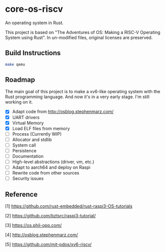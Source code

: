 # core-os-riscv

An operating system in Rust.

This project is based on "The Adventures of OS: Making a RISC-V Operating System using Rust". In un-modified files, original licenses are preserved.

## Build Instructions

```bash
make qemu
```

## Roadmap

The main goal of this project is to make a xv6-like operating system with the Rust programming language. And now it's in a very early stage. I'm still working on it.

- [x] Adapt code from http://osblog.stephenmarz.com/
- [x] UART drivers
- [x] Virtual Memory
- [x] Load ELF files from memory
- [ ] Process (Currently WIP)
- [ ] Allocator and stdlib
- [ ] System call
- [ ] Persistence
- [ ] Documentation
- [ ] High-level abstractions (driver, vm, etc.)
- [ ] Adapt to aarch64 and deploy on Raspi
- [ ] Rewrite code from other sources
- [ ] Security issues

## Reference

[1] https://github.com/rust-embedded/rust-raspi3-OS-tutorials

[2] https://github.com/bztsrc/raspi3-tutorial/

[3] https://os.phil-opp.com/

[4] http://osblog.stephenmarz.com/

[5] https://github.com/mit-pdos/xv6-riscv/
